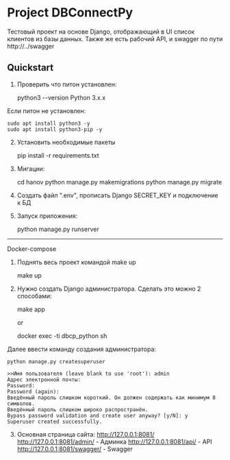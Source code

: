 # Project DBConnectPy

Тестовый проект на основе Django, отображающий в UI список клиентов из базы данных.
Также же есть рабочий API, и swagger по пути http://../swagger

## Quickstart

1. Проверить что питон установлен:


    python3 --version
    Python 3.x.x

Если питон не установлен:

    sudo apt install python3 -y
    sudo apt install python3-pip -y

2. Установить необходимые пакеты


    pip install -r requirements.txt


3. Мигации:


    cd hanov
    python manage.py makemigrations
    python manage.py migrate


4. Создать файл ".env", прописать Django SECRET_KEY и подключение к БД

5. Запуск приложения:


    python manage.py runserver 

__________________________

Docker-compose

1. Поднять весь проект командой make up


    make up


2. Нужно создать Django администратора. Сделать это можно 2 способами:


    make app

    or

    docker exec -ti dbcp_python sh

Далее ввести команду создания администратора:


    python manage.py createsuperuser

    >>Имя пользователя (leave blank to use 'root'): admin
    Адрес электронной почты: 
    Password: 
    Password (again): 
    Введённый пароль слишком короткий. Он должен содержать как минимум 8 символов.
    Введённый пароль слишком широко распространён.
    Bypass password validation and create user anyway? [y/N]: y
    Superuser created successfully.


3. Основная страница сайта: 
http://127.0.0.1:8081/
http://127.0.0.1:8081/admin/ - Админка
http://127.0.0.1:8081/api/ - API
http://127.0.0.1:8081/swagger/ - Swagger

